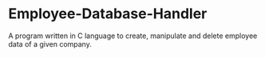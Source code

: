 # Employee-Database-Handler
A program written in C language to create, manipulate and delete employee data of a given company.
